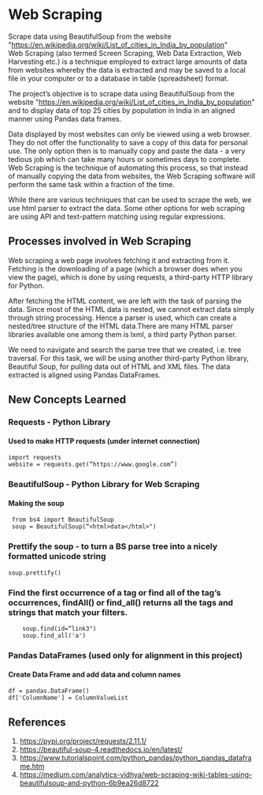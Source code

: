 # Web Scraping
Scrape data using BeautifulSoup from the website "https://en.wikipedia.org/wiki/List_of_cities_in_India_by_population"
<br>
Web Scraping (also termed Screen Scraping, Web Data Extraction, Web Harvesting etc.) is a technique employed to extract large amounts of data from websites whereby the data is extracted and may be saved to a local file in your computer or to a database in table (spreadsheet) format.

The project’s objective is to scrape data using BeautifulSoup from the website "https://en.wikipedia.org/wiki/List_of_cities_in_India_by_population" and to display data of top 25 cities by population in India in an aligned manner using Pandas data frames.

Data displayed by most websites can only be viewed using a web browser. They do not offer the functionality to save a copy of this data for personal use. The only option then is to manually copy and paste the data - a very tedious job which can take many hours or sometimes days to complete. Web Scraping is the technique of automating this process, so that instead of manually copying the data from websites, the Web Scraping software will perform the same task within a fraction of the time.

While there are various techniques that can be used to scrape the web, we use html parser to extract the data. Some other options for web scraping are using API and text-pattern matching using regular expressions.

## Processes involved in Web Scraping 
Web scraping a web page involves fetching it and extracting from it. Fetching is the downloading of a page (which a browser does when you view the page), which is done by using requests, a third-party HTTP library for Python.

After fetching the HTML content, we are left with the task of parsing the data. Since most of the HTML data is nested, we cannot extract data simply through string processing. Hence a parser is used, which can create a nested/tree structure of the HTML data.There are many HTML parser libraries available one among them is lxml, a third party Python parser.

We need to navigate and search the parse tree that we created, i.e. tree traversal. For this task, we will be using another third-party Python library, Beautiful Soup, for pulling data out of HTML and XML files. The data extracted is aligned using Pandas DataFrames.
 
## New Concepts Learned 
### Requests - Python Library
#### Used to make HTTP requests (under internet connection)
```
import requests
website = requests.get(“https://www.google.com”)
```
### BeautifulSoup - Python Library for Web Scraping 
#### Making the soup 
```
 from bs4 import BeautifulSoup
 soup = BeautifulSoup(“<html>data</html>")
```
### Prettify the soup - to turn a BS parse tree into a nicely formatted unicode string
```
soup.prettify()
```
### Find the first occurrence of a tag or find all of the tag’s occurrences, findAll() or find_all() returns all the tags and strings that match your filters.
```
    soup.find(id=“link3")
    soup.find_all('a')
```
### Pandas DataFrames (used only for alignment in this project) 
#### Create Data Frame and add data and column names
```
df = pandas.DataFrame() 
df['ColumnName'] = ColumnValueList
```

## References
1. https://pypi.org/project/requests/2.11.1/
2. https://beautiful-soup-4.readthedocs.io/en/latest/
3. https://www.tutorialspoint.com/python_pandas/python_pandas_dataframe.htm 
4. https://medium.com/analytics-vidhya/web-scraping-wiki-tables-using-beautifulsoup-and-python-6b9ea26d8722
